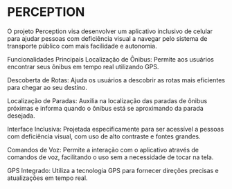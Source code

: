 # PERCEPTION
O projeto Perception visa desenvolver um aplicativo inclusivo de celular para ajudar pessoas com deficiência visual a navegar pelo sistema de transporte público com mais facilidade e autonomia.

Funcionalidades Principais
Localização de Ônibus: Permite aos usuários encontrar seus ônibus em tempo real utilizando GPS.

Descoberta de Rotas: Ajuda os usuários a descobrir as rotas mais eficientes para chegar ao seu destino.

Localização de Paradas: Auxilia na localização das paradas de ônibus próximas e informa quando o ônibus está se aproximando da parada desejada.

Interface Inclusiva: Projetada especificamente para ser acessível a pessoas com deficiência visual, com uso de alto contraste e fontes grandes.

Comandos de Voz: Permite a interação com o aplicativo através de comandos de voz, facilitando o uso sem a necessidade de tocar na tela.

GPS Integrado: Utiliza a tecnologia GPS para fornecer direções precisas e atualizações em tempo real.

